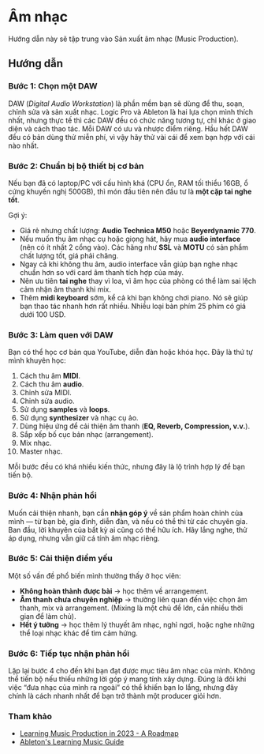 # Âm nhạc

Hướng dẫn này sẽ tập trung vào Sản xuất âm nhạc (Music Production).

## Hướng dẫn

### **Bước 1: Chọn một DAW**

DAW (*Digital Audio Workstation*) là phần mềm bạn sẽ dùng để thu, soạn, chỉnh sửa và sản xuất nhạc.
Logic Pro và Ableton là hai lựa chọn mình thích nhất, nhưng thực tế thì các DAW đều có chức năng tương tự, chỉ khác ở giao diện và cách thao tác. Mỗi DAW có ưu và nhược điểm riêng.
Hầu hết DAW đều có bản dùng thử miễn phí, vì vậy hãy thử vài cái để xem bạn hợp với cái nào nhất.


### **Bước 2: Chuẩn bị bộ thiết bị cơ bản**

Nếu bạn đã có laptop/PC với cấu hình khá (CPU ổn, RAM tối thiểu 16GB, ổ cứng khuyến nghị 500GB), thì món đầu tiên nên đầu tư là **một cặp tai nghe tốt**.

Gợi ý:

* Giá rẻ nhưng chất lượng: **Audio Technica M50** hoặc **Beyerdynamic 770**.
* Nếu muốn thu âm nhạc cụ hoặc giọng hát, hãy mua **audio interface** (nên có ít nhất 2 cổng vào). Các hãng như **SSL** và **MOTU** có sản phẩm chất lượng tốt, giá phải chăng.
* Ngay cả khi không thu âm, audio interface vẫn giúp bạn nghe nhạc chuẩn hơn so với card âm thanh tích hợp của máy.
* Nên ưu tiên **tai nghe** thay vì loa, vì âm học của phòng có thể làm sai lệch cảm nhận âm thanh khi mix.
* Thêm **midi keyboard** sớm, kể cả khi bạn không chơi piano. Nó sẽ giúp bạn thao tác nhanh hơn rất nhiều. Nhiều loại bàn phím 25 phím có giá dưới 100 USD.

### **Bước 3: Làm quen với DAW**

Bạn có thể học cơ bản qua YouTube, diễn đàn hoặc khóa học. Đây là thứ tự mình khuyên học:

1. Cách thu âm **MIDI**.
2. Cách thu âm **audio**.
3. Chỉnh sửa MIDI.
4. Chỉnh sửa audio.
5. Sử dụng **samples** và **loops**.
6. Sử dụng **synthesizer** và nhạc cụ ảo.
7. Dùng hiệu ứng để cải thiện âm thanh (**EQ, Reverb, Compression, v.v.**).
8. Sắp xếp bố cục bản nhạc (arrangement).
9. Mix nhạc.
10. Master nhạc.

Mỗi bước đều có khá nhiều kiến thức, nhưng đây là lộ trình hợp lý để bạn tiến bộ.

### **Bước 4: Nhận phản hồi**

Muốn cải thiện nhanh, bạn cần **nhận góp ý** về sản phẩm hoàn chỉnh của mình — từ bạn bè, gia đình, diễn đàn, và nếu có thể thì từ các chuyên gia.
Ban đầu, lời khuyên của bất kỳ ai cũng có thể hữu ích. Hãy lắng nghe, thử áp dụng, nhưng vẫn giữ cá tính âm nhạc riêng.

### **Bước 5: Cải thiện điểm yếu**

Một số vấn đề phổ biến mình thường thấy ở học viên:

* **Không hoàn thành được bài** → học thêm về arrangement.
* **Âm thanh chưa chuyên nghiệp** → thường liên quan đến việc chọn âm thanh, mix và arrangement. (Mixing là một chủ đề lớn, cần nhiều thời gian để làm chủ).
* **Hết ý tưởng** → học thêm lý thuyết âm nhạc, nghỉ ngơi, hoặc nghe những thể loại nhạc khác để tìm cảm hứng.

### **Bước 6: Tiếp tục nhận phản hồi**

Lặp lại bước 4 cho đến khi bạn đạt được mục tiêu âm nhạc của mình.
Không thể tiến bộ nếu thiếu những lời góp ý mang tính xây dựng. Đúng là đôi khi việc “đưa nhạc của mình ra ngoài” có thể khiến bạn lo lắng, nhưng đây chính là cách nhanh nhất để bạn trở thành một producer giỏi hơn.


### Tham khảo

- [Learning Music Production in 2023 - A Roadmap](https://old.reddit.com/r/musicproduction/comments/107kaae/learning_music_production_in_2023_a_roadmap/)
- [Ableton's Learning Music Guide](https://learningmusic.ableton.com/vi/)